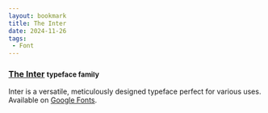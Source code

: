 ```yaml
---
layout: bookmark
title: The Inter
date: 2024-11-26
tags: 
 - Font
---
```


### [The Inter](https://rsms.me/inter/) <small class="superscript">typeface family</small>

Inter is a versatile, meticulously designed typeface perfect for various uses. Available on [Google Fonts](https://fonts.google.com/specimen/Inter).